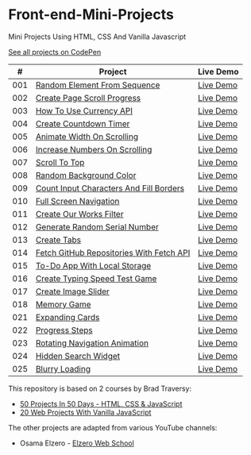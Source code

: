 # Front-end-Mini-Projects
Mini Projects Using HTML, CSS And Vanilla Javascript

[See all projects on CodePen](https://codepen.io/collection/OLepRQ?grid_type=grid)

|  #  | Project                                                                      | Live Demo                                                |
| :-: | ----------------------------------------------------------------------       | -------------------------------------------------------- |
| 001 | [Random Element From Sequence](https://github.com/MajidALILOUCH/Front-end-Mini-Projects/tree/main/001%20-%20Random%20Element%20From%20Sequence) | [Live Demo](https://codepen.io/majid_alilouch/full/ExezpjJ)  |
| 002 | [Create Page Scroll Progress](https://github.com/MajidALILOUCH/Front-end-Mini-Projects/tree/main/002%20-%20Create%20Page%20Scroll%20Progress)   | [Live Demo](https://codepen.io/majid_alilouch/full/VwGOBee)  |
| 003 | [How To Use Currency API](https://github.com/MajidALILOUCH/Front-end-Mini-Projects/tree/main/003%20-%20How%20To%20Use%20Currency%20API)         | [Live Demo](https://codepen.io/majid_alilouch/full/VwGJmoZ)  |
| 004 | [Create Countdown Timer](https://github.com/MajidALILOUCH/Front-end-Mini-Projects/tree/main/004%20-%20Create%20Countdown%20Timer)               | [Live Demo](https://codepen.io/majid_alilouch/full/NWLZbQj)  |
| 005 | [Animate Width On Scrolling](https://github.com/MajidALILOUCH/Front-end-Mini-Projects/tree/main/005%20-%20Animate%20Width%20On%20Scrolling)     | [Live Demo](https://codepen.io/majid_alilouch/full/abagBeX)  |
| 006 | [Increase Numbers On Scrolling](https://github.com/MajidALILOUCH/Front-end-Mini-Projects/tree/main/006%20-%20Increase%20Numbers%20On%20Scrolling)| [Live Demo](https://codepen.io/majid_alilouch/full/poOXRza)  |
| 007 | [Scroll To Top](https://github.com/MajidALILOUCH/Front-end-Mini-Projects/tree/main/007%20-%20Scroll%20To%20Top)                                 | [Live Demo](https://codepen.io/majid_alilouch/full/ExeBZYG)  |
| 008 | [Random Background Color](https://github.com/MajidALILOUCH/Front-end-Mini-Projects/tree/main/008%20-%20Random%20Background%20Color)             | [Live Demo](https://codepen.io/majid_alilouch/full/VwGJPww)  |
| 009 | [Count Input Characters And Fill Borders](https://github.com/MajidALILOUCH/Front-end-Mini-Projects/tree/main/009%20-%20Count%20Input%20Characters%20And%20Fill%20Borders)                                                                                                   | [Live Demo](https://codepen.io/majid_alilouch/full/GRXbrRZ)  |
| 010 | [Full Screen Navigation](https://github.com/MajidALILOUCH/Front-end-Mini-Projects/tree/main/010%20-%20Full%20Screen%20Navigation)               | [Live Demo](https://codepen.io/majid_alilouch/full/KKxjaKZ)  |
| 011 | [Create Our Works Filter](https://github.com/MajidALILOUCH/Front-end-Mini-Projects/tree/main/011%20-%20Create%20Our%20Works%20Filter)           | [Live Demo](https://codepen.io/majid_alilouch/full/xxaogxB)  |
| 012 | [Generate Random Serial Number](https://github.com/MajidALILOUCH/Front-end-Mini-Projects/tree/main/012%20-%20Generate%20Random%20Serial%20Number)| [Live Demo](https://codepen.io/majid_alilouch/full/LYJKxYK)  |
| 013 | [Create Tabs](https://github.com/MajidALILOUCH/Front-end-Mini-Projects/tree/main/013%20-%20Create%20Tabs)                                       | [Live Demo](https://codepen.io/majid_alilouch/full/RwYzKNW)  |
| 014 | [Fetch GitHub Repositories With Fetch API](https://github.com/MajidALILOUCH/Front-end-Mini-Projects/tree/main/014%20-%20Fetch%20GitHub%20Repositories%20With%20Fetch%20API)                                                                                                  | [Live Demo](https://codepen.io/majid_alilouch/full/xxaogbe)  |
| 015 | [To-Do App With Local Storage](https://github.com/MajidALILOUCH/Front-end-Mini-Projects/tree/main/015%20-%20To-Do%20App%20With%20Local%20Storage)| [Live Demo](https://codepen.io/majid_alilouch/full/gOdNgpw)  |
| 016 | [Create Typing Speed Test Game](https://github.com/MajidALILOUCH/Front-end-Mini-Projects/tree/main/016%20-%20Create%20Typing%20Speed%20Test%20Game)| [Live Demo](https://codepen.io/majid_alilouch/full/WNgqRvZ)  |
| 017 | [Create Image Slider](https://github.com/MajidALILOUCH/Front-end-Mini-Projects/tree/main/017%20-%20Create%20Image%20Slider)                     | [Live Demo](https://codepen.io/majid_alilouch/full/MWqMJaX)  |
| 018 | [Memory Game](https://github.com/MajidALILOUCH/Front-end-Mini-Projects/tree/main/018%20-%20Memory%20Game)                                       | [Live Demo](https://codepen.io/majid_alilouch/full/BaqaKqE)  |
| 021 | [Expanding Cards](https://github.com/MajidALILOUCH/Front-end-Mini-Projects/tree/main/021%20-%20Expanding%20Cards)                               | [Live Demo](https://codepen.io/majid_alilouch/full/eYPmdmM)  |
| 022 | [Progress Steps](https://github.com/MajidALILOUCH/Front-end-Mini-Projects/tree/main/022%20-%20Progress%20Steps)                                 | [Live Demo](https://codepen.io/majid_alilouch/full/xxybEGm)  |
| 023 | [Rotating Navigation Animation](https://github.com/MajidALILOUCH/Front-end-Mini-Projects/tree/main/023%20-%20Rotating%20Navigation%20Animation) | [Live Demo](https://codepen.io/majid_alilouch/full/qBJEJEd)  |
| 024 | [Hidden Search Widget](https://github.com/MajidALILOUCH/Front-end-Mini-Projects/tree/main/024%20-%20Hidden%20Search%20Widget)                   | [Live Demo](https://codepen.io/majid_alilouch/full/oNaXPRv)  |
| 025 | [Blurry Loading](https://github.com/MajidALILOUCH/Front-end-Mini-Projects/tree/main/025%20-%20Blurry%20Loading)                                 | [Live Demo](https://codepen.io/majid_alilouch/full/QWZbVRO)  |

This repository is based on 2 courses by Brad Traversy:

- [50 Projects In 50 Days - HTML, CSS & JavaScript](https://www.udemy.com/course/50-projects-50-days/)
- [20 Web Projects With Vanilla JavaScript](https://www.udemy.com/course/web-projects-with-vanilla-javascript/)

The other projects are adapted from various YouTube channels:

- Osama Elzero - [Elzero Web School](https://www.youtube.com/@ElzeroWebSchool)
